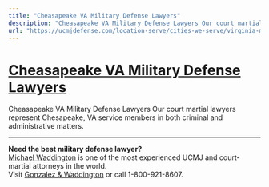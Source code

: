```yaml
---
title: "Cheasapeake VA Military Defense Lawyers"
description: "Cheasapeake VA Military Defense Lawyers Our court martial lawyers represent Chesapeake, VA service members in both criminal and administrative matters. "
url: "https://ucmjdefense.com/location-serve/cities-we-serve/virginia-military-defense-lawyers/cheasapeake-va-military-defense-lawyers.html"
---
```


# [Cheasapeake VA Military Defense Lawyers](https://ucmjdefense.com/location-serve/cities-we-serve/virginia-military-defense-lawyers/cheasapeake-va-military-defense-lawyers.html)

Cheasapeake VA Military Defense Lawyers Our court martial lawyers represent Chesapeake, VA service members in both criminal and administrative matters. 

---

**Need the best military defense lawyer?**  
[Michael Waddington](https://ucmjdefense.com/attorneys/michael-stewart-waddington-partner.html) is one of the most experienced UCMJ and court-martial attorneys in the world.  
Visit [Gonzalez & Waddington](https://ucmjdefense.com) or call 1-800-921-8607.
